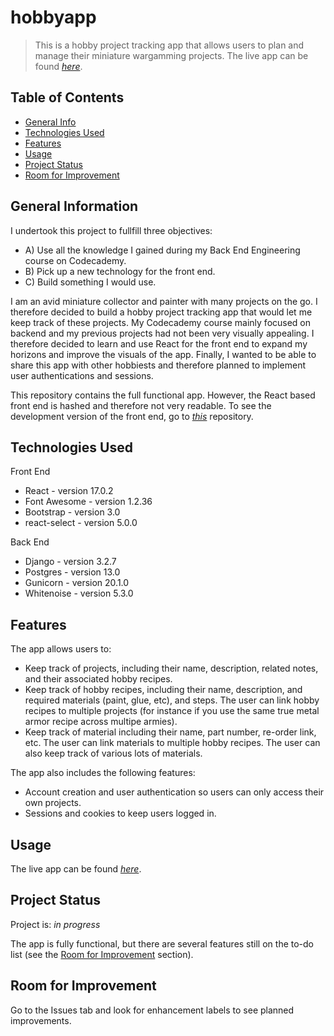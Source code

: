 # hobbyapp
> This is a hobby project tracking app that allows users to plan and manage their miniature wargamming projects. 
> The live app can be found [_here_](https://hobby-project-tracker.herokuapp.com). 

## Table of Contents
* [General Info](#general-information)
* [Technologies Used](#technologies-used)
* [Features](#features)
* [Usage](#usage)
* [Project Status](#project-status)
* [Room for Improvement](#room-for-improvement)


## General Information
I undertook this project to fullfill three objectives: 
- A) Use all the knowledge I gained during my Back End Engineering course on Codecademy. 
- B) Pick up a new technology for the front end. 
- C) Build something I would use. 

I am an avid miniature collector and painter with many projects on the go. I therefore decided to build a hobby project tracking app that would let me keep track of these projects. My Codecademy course mainly focused on backend and my previous projects had not been very visually appealing. I therefore decided to learn and use React for the front end to expand my horizons and improve the visuals of the app. Finally, I wanted to be able to share this app with other hobbiests and therefore planned to implement user authentications and sessions. 

This repository contains the full functional app. However, the React based front end is hashed and therefore not very readable. To see the development version of the front end, go to [_this_](https://github.com/thomas-dunlop/hobby-project-manager-front-end) repository. 


## Technologies Used
Front End
- React - version 17.0.2
- Font Awesome - version 1.2.36
- Bootstrap - version 3.0
- react-select - version 5.0.0 

Back End
- Django - version 3.2.7
- Postgres - version 13.0
- Gunicorn - version 20.1.0
- Whitenoise - version 5.3.0


## Features
The app allows users to:
- Keep track of projects, including their name, description, related notes, and their associated hobby recipes.
- Keep track of hobby recipes, including their name, description, and required materials (paint, glue, etc), and steps. The user can link hobby recipes to multiple projects (for instance if you use the same true metal armor recipe across multipe armies).
- Keep track of material including their name, part number, re-order link, etc. The user can link materials to multiple hobby recipes. The user can also keep track of various lots of materials.

The app also includes the following features: 
- Account creation and user authentication so users can only access their own projects. 
- Sessions and cookies to keep users logged in. 


## Usage
The live app can be found [_here_](https://hobby-project-tracker.herokuapp.com). 


## Project Status
Project is: _in progress_ 

The app is fully functional, but there are several features still on the to-do list (see the [Room for Improvement](#room-for-improvement) section). 


## Room for Improvement
Go to the Issues tab and look for enhancement labels to see planned improvements.  
